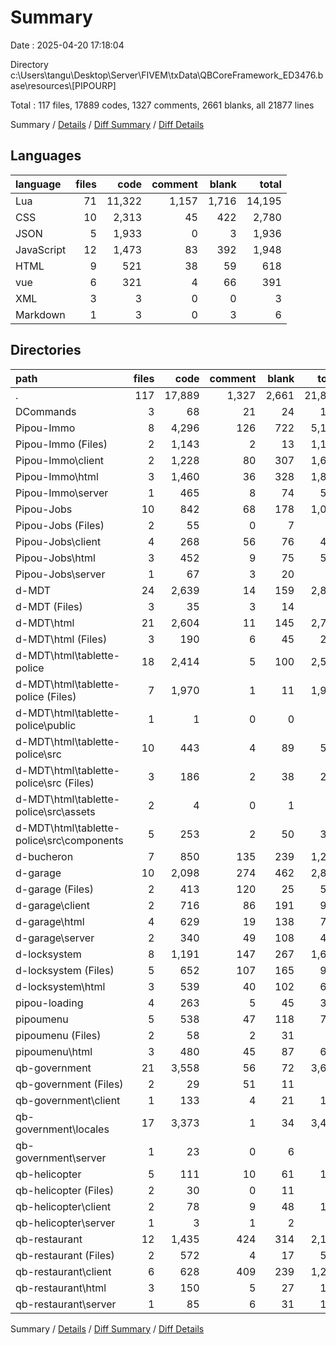 # Summary

Date : 2025-04-20 17:18:04

Directory c:\\Users\\tangu\\Desktop\\Server\\FIVEM\\txData\\QBCoreFramework_ED3476.base\\resources\\[PIPOURP]

Total : 117 files,  17889 codes, 1327 comments, 2661 blanks, all 21877 lines

Summary / [Details](details.md) / [Diff Summary](diff.md) / [Diff Details](diff-details.md)

## Languages
| language | files | code | comment | blank | total |
| :--- | ---: | ---: | ---: | ---: | ---: |
| Lua | 71 | 11,322 | 1,157 | 1,716 | 14,195 |
| CSS | 10 | 2,313 | 45 | 422 | 2,780 |
| JSON | 5 | 1,933 | 0 | 3 | 1,936 |
| JavaScript | 12 | 1,473 | 83 | 392 | 1,948 |
| HTML | 9 | 521 | 38 | 59 | 618 |
| vue | 6 | 321 | 4 | 66 | 391 |
| XML | 3 | 3 | 0 | 0 | 3 |
| Markdown | 1 | 3 | 0 | 3 | 6 |

## Directories
| path | files | code | comment | blank | total |
| :--- | ---: | ---: | ---: | ---: | ---: |
| . | 117 | 17,889 | 1,327 | 2,661 | 21,877 |
| DCommands | 3 | 68 | 21 | 24 | 113 |
| Pipou-Immo | 8 | 4,296 | 126 | 722 | 5,144 |
| Pipou-Immo (Files) | 2 | 1,143 | 2 | 13 | 1,158 |
| Pipou-Immo\\client | 2 | 1,228 | 80 | 307 | 1,615 |
| Pipou-Immo\\html | 3 | 1,460 | 36 | 328 | 1,824 |
| Pipou-Immo\\server | 1 | 465 | 8 | 74 | 547 |
| Pipou-Jobs | 10 | 842 | 68 | 178 | 1,088 |
| Pipou-Jobs (Files) | 2 | 55 | 0 | 7 | 62 |
| Pipou-Jobs\\client | 4 | 268 | 56 | 76 | 400 |
| Pipou-Jobs\\html | 3 | 452 | 9 | 75 | 536 |
| Pipou-Jobs\\server | 1 | 67 | 3 | 20 | 90 |
| d-MDT | 24 | 2,639 | 14 | 159 | 2,812 |
| d-MDT (Files) | 3 | 35 | 3 | 14 | 52 |
| d-MDT\\html | 21 | 2,604 | 11 | 145 | 2,760 |
| d-MDT\\html (Files) | 3 | 190 | 6 | 45 | 241 |
| d-MDT\\html\\tablette-police | 18 | 2,414 | 5 | 100 | 2,519 |
| d-MDT\\html\\tablette-police (Files) | 7 | 1,970 | 1 | 11 | 1,982 |
| d-MDT\\html\\tablette-police\\public | 1 | 1 | 0 | 0 | 1 |
| d-MDT\\html\\tablette-police\\src | 10 | 443 | 4 | 89 | 536 |
| d-MDT\\html\\tablette-police\\src (Files) | 3 | 186 | 2 | 38 | 226 |
| d-MDT\\html\\tablette-police\\src\\assets | 2 | 4 | 0 | 1 | 5 |
| d-MDT\\html\\tablette-police\\src\\components | 5 | 253 | 2 | 50 | 305 |
| d-bucheron | 7 | 850 | 135 | 239 | 1,224 |
| d-garage | 10 | 2,098 | 274 | 462 | 2,834 |
| d-garage (Files) | 2 | 413 | 120 | 25 | 558 |
| d-garage\\client | 2 | 716 | 86 | 191 | 993 |
| d-garage\\html | 4 | 629 | 19 | 138 | 786 |
| d-garage\\server | 2 | 340 | 49 | 108 | 497 |
| d-locksystem | 8 | 1,191 | 147 | 267 | 1,605 |
| d-locksystem (Files) | 5 | 652 | 107 | 165 | 924 |
| d-locksystem\\html | 3 | 539 | 40 | 102 | 681 |
| pipou-loading | 4 | 263 | 5 | 45 | 313 |
| pipoumenu | 5 | 538 | 47 | 118 | 703 |
| pipoumenu (Files) | 2 | 58 | 2 | 31 | 91 |
| pipoumenu\\html | 3 | 480 | 45 | 87 | 612 |
| qb-government | 21 | 3,558 | 56 | 72 | 3,686 |
| qb-government (Files) | 2 | 29 | 51 | 11 | 91 |
| qb-government\\client | 1 | 133 | 4 | 21 | 158 |
| qb-government\\locales | 17 | 3,373 | 1 | 34 | 3,408 |
| qb-government\\server | 1 | 23 | 0 | 6 | 29 |
| qb-helicopter | 5 | 111 | 10 | 61 | 182 |
| qb-helicopter (Files) | 2 | 30 | 0 | 11 | 41 |
| qb-helicopter\\client | 2 | 78 | 9 | 48 | 135 |
| qb-helicopter\\server | 1 | 3 | 1 | 2 | 6 |
| qb-restaurant | 12 | 1,435 | 424 | 314 | 2,173 |
| qb-restaurant (Files) | 2 | 572 | 4 | 17 | 593 |
| qb-restaurant\\client | 6 | 628 | 409 | 239 | 1,276 |
| qb-restaurant\\html | 3 | 150 | 5 | 27 | 182 |
| qb-restaurant\\server | 1 | 85 | 6 | 31 | 122 |

Summary / [Details](details.md) / [Diff Summary](diff.md) / [Diff Details](diff-details.md)